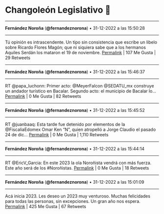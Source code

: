 # Changoleón Legislativo 🙈
*****
**Fernández Noroña** (**@fernandeznorona**) • 31-12-2022 a las 15:50:28
*****
Tú opinión es intrascendente. Un tipo sin consistencia que escribe un libelo sobre Ricardo Flores Magón; que ni siquiera sabe que a los hermanos Aquiles Serdán los mataron el 19 de noviembre.
[Permalink](https://twitter.com/fernandeznorona/status/1609336216452833281) | 107 Me Gusta | 29 Retweets
*****
**Fernández Noroña** (**@fernandeznorona**) • 31-12-2022 a las 15:46:37
*****
RT @papa_luchonn: Primer acto: @MeyerFalcon @SEDATU_mx construye un andador turístico en Bacalar.
Segundo acto: el municipio de Bacalar lo…
[Permalink](https://twitter.com/fernandeznorona/status/1609335246960619520) | 0 Me Gusta | 82 Retweets
*****
**Fernández Noroña** (**@fernandeznorona**) • 31-12-2022 a las 15:45:52
*****
RT @juanbaaq: Esta tarde fue detenido por elementos de la @FiscaliaEdomex Omar Ken “N”, quien atropelló a Jorge Claudio el pasado 24 de dic…
[Permalink](https://twitter.com/fernandeznorona/status/1609335056316645377) | 0 Me Gusta | 1,110 Retweets
*****
**Fernández Noroña** (**@fernandeznorona**) • 31-12-2022 a las 15:44:14
*****
RT @EricV_Garcia: En este 2023 la ola Noroñista vendrá con más fuerza. Este año será de los #Noroñistas.
[Permalink](https://twitter.com/fernandeznorona/status/1609334645514199041) | 0 Me Gusta | 18 Retweets
*****
**Fernández Noroña** (**@fernandeznorona**) • 31-12-2022 a las 15:01:09
*****
Acá inicia 2023. Les deseo un 2023 muy venturoso. Muchas felicidades para todas las personas, sin excepciones. Un gran año nos espera.
[Permalink](https://twitter.com/fernandeznorona/status/1609323803078787072) | 425 Me Gusta | 67 Retweets